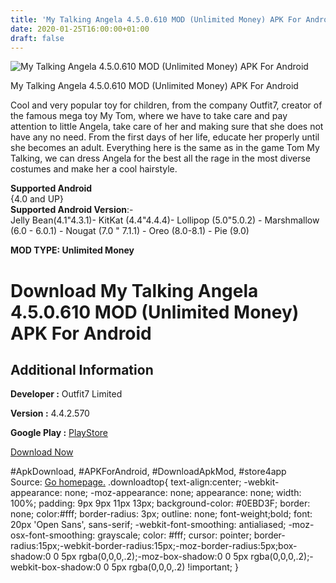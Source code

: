 ```yaml
---
title: 'My Talking Angela 4.5.0.610 MOD (Unlimited Money) APK For Android'
date: 2020-01-25T16:00:00+01:00
draft: false
---
```


![My Talking Angela 4.5.0.610 MOD (Unlimited Money) APK For Android](https://i2.wp.com/apkhome.net/wp-content/uploads/2020/01/My-Talking-Angela-4.5.0.610-MOD-Unlimited-Money.png "My Talking Angela 4.5.0.610 MOD (Unlimited Money) APK For Android")

  

My Talking Angela 4.5.0.610 MOD (Unlimited Money) APK For Android

Cool and very popular toy for children, from the company Outfit7, creator of the famous mega toy My Tom, where we have to take care and pay attention to little Angela, take care of her and making sure that she does not have any no need. From the first days of her life, educate her properly until she becomes an adult. Everything here is the same as in the game Tom My Talking, we can dress Angela for the best all the rage in the most diverse costumes and make her a cool hairstyle.

**Supported Android**  
{4.0 and UP}  
**Supported Android Version**:-  
Jelly Bean(4.1"4.3.1)- KitKat (4.4"4.4.4)- Lollipop (5.0"5.0.2) - Marshmallow (6.0 - 6.0.1) - Nougat (7.0 " 7.1.1) - Oreo (8.0-8.1) - Pie (9.0)

**MOD TYPE: Unlimited Money**

Download My Talking Angela 4.5.0.610 MOD (Unlimited Money) APK For Android
==========================================================================

Additional Information
----------------------

**Developer :** Outfit7 Limited

**Version :** 4.4.2.570

**Google Play :** [PlayStore](https://play.google.com/store/apps/details?id=com.outfit7.mytalkingangelafree&hl=ru)

  

[Download Now](https://store4app.co/post/my-talking-angela-4-5-0-610-mod-unlimited-money-apk-for-android_1579954921)

  
#ApkDownload, #APKForAndroid, #DownloadApkMod, #store4app  
Source: [Go homepage.](https://store4app.co/post/my-talking-angela-4-5-0-610-mod-unlimited-money-apk-for-android_1579954921) .downloadtop{ text-align:center; -webkit-appearance: none; -moz-appearance: none; appearance: none; width: 100%; padding: 9px 9px 11px 13px; background-color: #0EBD3F; border: none; color:#fff; border-radius: 3px; outline: none; font-weight;bold; font: 20px 'Open Sans', sans-serif; -webkit-font-smoothing: antialiased; -moz-osx-font-smoothing: grayscale; color: #fff; cursor: pointer; border-radius:15px;-webkit-border-radius:15px;-moz-border-radius:5px;box-shadow:0 0 5px rgba(0,0,0,.2);-moz-box-shadow:0 0 5px rgba(0,0,0,.2);-webkit-box-shadow:0 0 5px rgba(0,0,0,.2) !important; }